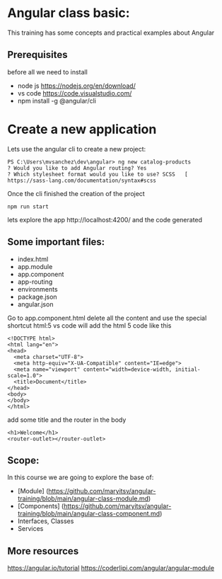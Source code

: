 # Angular class basic:

This training has some concepts and practical examples about Angular

## Prerequisites
before all we need to install
- node js https://nodejs.org/en/download/
- vs code https://code.visualstudio.com/
- npm install -g @angular/cli

# Create a new application
Lets use the angular cli to create a new project:
```
PS C:\Users\mvsanchez\dev\angular> ng new catalog-products
? Would you like to add Angular routing? Yes
? Which stylesheet format would you like to use? SCSS   [ https://sass-lang.com/documentation/syntax#scss          
```
Once the cli finished the creation of the project
```
npm run start
```
lets explore the app http://localhost:4200/ and the code generated

## Some important files:
- index.html
- app.module
- app.component
- app-routing
- environments
- package.json
- angular.json

Go to app.component.html
delete all the content
and use the special shortcut html:5
vs code will add the html 5 code like this
```
<!DOCTYPE html>
<html lang="en">
<head>
  <meta charset="UTF-8">
  <meta http-equiv="X-UA-Compatible" content="IE=edge">
  <meta name="viewport" content="width=device-width, initial-scale=1.0">
  <title>Document</title>
</head>
<body>
</body>
</html>
```


add some title and the router in the body
```
<h1>Welcome</h1>
<router-outlet></router-outlet>
```

## Scope:
In this course we are going to explore the base of:
- [Module] (https://github.com/maryitsv/angular-training/blob/main/angular-class-module.md)
- [Components] (https://github.com/maryitsv/angular-training/blob/main/angular-class-component.md)
- Interfaces, Classes
- Services

## More resources
https://angular.io/tutorial
https://coderlipi.com/angular/angular-module
